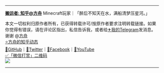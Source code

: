 ------------

**[搬运者: 知乎@方舟](https://bit.ly/ZHIhu)** Minecraft玩家｜「醉后不知天在水，满船清梦压星河。」

本文一切权利归原作者所有，已获得转载许可/按原作者要求注明转载链接。如果你觉得有错误，请在评论区指出，私信告诉我，或者给[✈我的Telegram](https://bit.ly/ark-tg)发消息。谢谢 @[方舟](https://bit.ly/ark-zhihu)  
[⭐方舟的知乎动态](https://bit.ly/ZhIhu)  
[💛GitHub](https://bit.ly/ark-github)｜[💙Twitter](https://bit.ly/ark-twitter)｜[💚Facebook](https://bit.ly/ark-fb)｜[💜YouTube](https://bit.ly/ark-u2b)  
[✅「微信打赏」二维码](https://bit.ly/ark-pay)  
![](https://cdn.jsdelivr.net/gh/lkpo0v/5n@master/dashang.jpg)

------------
